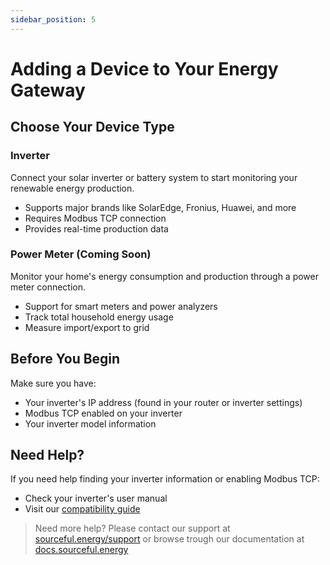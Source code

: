 ```yaml
---
sidebar_position: 5
---
```

# Adding a Device to Your Energy Gateway

## Choose Your Device Type

### Inverter
Connect your solar inverter or battery system to start monitoring your renewable energy production.
- Supports major brands like SolarEdge, Fronius, Huawei, and more
- Requires Modbus TCP connection
- Provides real-time production data

### Power Meter (Coming Soon)
Monitor your home's energy consumption and production through a power meter connection.
- Support for smart meters and power analyzers
- Track total household energy usage
- Measure import/export to grid

## Before You Begin
Make sure you have:
- Your inverter's IP address (found in your router or inverter settings)
- Modbus TCP enabled on your inverter
- Your inverter model information

## Need Help?
If you need help finding your inverter information or enabling Modbus TCP:
- Check your inverter's user manual
- Visit our [compatibility guide](https://docs.sourceful.io/energy-gateway/compatible-inverter/)

> Need more help? Please contact our support at [sourceful.energy/support](https://sourceful.energy/support) or browse trough our documentation at [docs.sourceful.energy](https://docs.sourceful.energy)